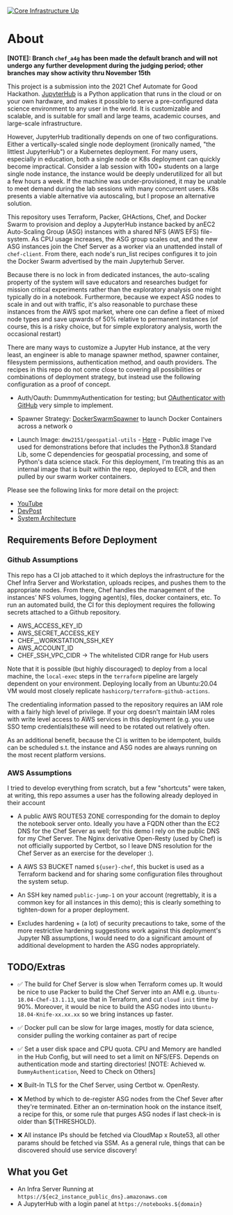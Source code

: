 [![Core Infrastructure Up](https://github.com/DMW2151/symmetrical-winter/actions/workflows/infra-up.yaml/badge.svg)](https://github.com/DMW2151/symmetrical-winter/actions/workflows/infra-up.yaml)

# About

**[NOTE]: Branch `chef_a4g` has been made the default branch and will not undergo any further development during the judging period; other branches may show activity thru November 15th**

This project is a submission into the 2021 Chef Automate for Good Hackathon. [JupyterHub](https://jupyter.org/hub) is a Python application that runs in the cloud or on your own hardware, and makes it possible to serve a pre-configured data science environment to any user in the world. It is customizable and scalable, and is suitable for small and large teams, academic courses, and large-scale infrastructure.

However, JupyterHub traditionally depends on one of two configurations. Either a vertically-scaled single node deployment (ironically named, "the littlest JupyterHub") or a Kubernetes deployment. For many users, especially in education, both a single node or K8s deployment can quickly become impractical. Consider a lab session with 100+ students on a large single node instance, the instance would be deeply underutilized for all but a few hours a week. If the machine was under-provisioned, it may be unable to meet demand during the lab sessions with many concurrent users. K8s presents a viable alternative via autoscaling, but I propose an alternative solution.

This repository uses Terraform, Packer, GHActions, Chef, and Docker Swarm to provision and deploy a JupyterHub instance backed by anEC2 Auto-Scaling Group (ASG) instances with a shared NFS (AWS EFS) file-system. As CPU usage increases, the ASG group scales out, and the new ASG instances join the Chef Server as a worker via an unattended install of `chef-client`. From there, each node's run_list recipes configures it to join the Docker Swarm advertised by the main Jupyterhub Server.

Because there is no lock in from dedicated instances, the auto-scaling property of the system will save educators and researches budget for mission critical experiments rather than the exploratory analysis one might typically do in a notebook. Furthermore, because we expect ASG nodes to scale in and out with traffic, it's also reasonable to purchase these instances from the AWS spot market, where one can define a fleet of mixed node types and save upwards of 50% relative to permanent instances (of course, this is a risky choice, but for simple exploratory analysis, worth the occasional restart)

There are many ways to customize a Jupyter Hub instance, at the very least, an engineer is able to manage spawner method, spawner container, filesystem permissions, authentication method, and oauth providers. The recipes in this repo do not come close to covering all possibilities or combinations of deployment strategy, but instead use the following configuration as a proof of concept.

- Auth/Oauth: DummmyAuthentication for testing; but [OAuthenticator with GitHub](https://jupyterhub.readthedocs.io/en/stable/getting-started/authenticators-users-basics.html#use-oauthenticator-to-support-oauth-with-popular-service-providers) very simple to implement.
  
- Spawner Strategy: [DockerSwarmSpawner](https://github.com/jupyterhub/dockerspawner) to launch Docker Containers across a network o
  
- Launch Image: `dmw2151/geospatial-utils` - [Here](https://hub.docker.com/r/dmw2151/geo) - Public image I've used for demonstrations before that includes the Python3.8 Standard Lib, some C dependencies for geospatial processing, and some of Python's data science stack. For this deployment, I'm treating this as an internal image that is built within the repo, deployed to ECR, and then pulled by our swarm worker containers.

Please see the following links for more detail on the project:

- [YouTube](https://youtu.be/OfqXgwJsspw)
- [DevPost](https://devpost.com/software/autoscaling-jupyterhub)
- [System Architecture](./docs/high-level-application-arch.pdf)
## Requirements Before Deployment

### Github Assumptions

This repo has a CI job attached to it which deploys the infrastructure for the Chef Infra Server and Workstation, uploads recipes, and pushes them to the appropriate nodes. From there, Chef handles the management of the instances' NFS volumes, logging agent(s), files, docker containers, etc. To run an automated build, the CI for this deployment requires the following secrets attached to a Github repository.

- AWS_ACCESS_KEY_ID
- AWS_SECRET_ACCESS_KEY
- CHEF__WORKSTATION_SSH_KEY
- AWS_ACCOUNT_ID
- CHEF_SSH_VPC_CIDR -> The whitelisted CIDR range for Hub users

Note that it is possible (but highly discouraged) to deploy from a local machine, the `local-exec` steps in the `terraform` pipeline are largely dependent on your environment. Deploying locally from an Ubuntu:20.04 VM would most closely replicate `hashicorp/terraform-github-actions`.

The credentialing information passed to the repository requires an IAM role with a fairly high level of privilege. If your org doesn't maintain IAM roles with write level access to AWS services in this deployment (e.g. you use SSO temp credentials)these will need to be rotated out relatively often.

As an additional benefit, because the CI is written to be idempotent, builds can be scheduled s.t. the instance and ASG nodes are always running on the most recent platform versions.

### AWS Assumptions

I tried to develop everything from scratch, but a few "shortcuts" were taken, at writing, this repo assumes a user has the following already deployed in their account

- A public AWS ROUTE53 ZONE corresponding for the domain to deploy the notebook server onto. Ideally you have a FQDN other than the EC2 DNS for the Chef Server as well; for this demo I rely on the public DNS for my Chef Server. The Nginx derivative Open-Resty (used by Chef) is not officially supported by Certbot, so I leave DNS resolution for the Chef Server as an exercise for the developer :).
  
- A AWS S3 BUCKET named `${user}-chef`, this bucket is used as a Terraform backend and for sharing some configuration files throughout the system setup.
  
- An SSH key named `public-jump-1` on your account (regrettably, it is a common key for all instances in this demo); this is clearly something to tighten-down for a proper deployment.

- Excludes hardening + (a lot) of security precautions to take, some of the more restrictive hardening suggestions work against this deployment's Jupyter NB assumptions, I would need to do a significant amount of additional development to harden the ASG nodes appropriately.

## TODO/Extras 

- :white_check_mark: The build for Chef Server is slow when Terraform comes up. It would be nice to use Packer to build the Chef Server into an AMI e.g. `Ubuntu-18.04-Chef-13.1.13`, use that in Terraform, and cut `cloud init` time by 90%. Moreover, it would be nice to build the ASG nodes into `Ubuntu-18.04-Knife-xx.xx.xx` so we bring instances up faster.

- :white_check_mark: Docker pull can be slow for large images, mostly for data science, consider pulling the working container as part of recipe

- :white_check_mark: Set a user disk space and CPU quota. CPU and Memory are handled in the Hub Config, but will need to set a limit on NFS/EFS. Depends on authentication mode and starting directories! [NOTE: Achieved w. `DummyAuthentication`, Need to Check on Others]

- :x: Built-In TLS for the Chef Server, using Certbot w. OpenResty.

- :x: Method by which to de-register ASG nodes from the Chef Sever after they're terminated. Either an on-termination hook on the instance itself, a recipe for this, or some rule that purges ASG nodes if last check-in is older than ${THRESHOLD}.

- :x: All instance IPs should be fetched via CloudMap x Route53, all other params should be fetched via SSM. As a general rule, things that can be discovered should use service discovery!

## What you Get

- An Infra Server Running at `https://${ec2_instance_public_dns}.amazonaws.com`
- A JupyterHub with a login panel at `https://notebooks.${domain}`
